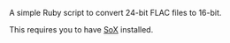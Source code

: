 A simple Ruby script to convert 24-bit FLAC files to 16-bit.

This requires you to have [SoX](http://sox.sourceforge.net/) installed.
